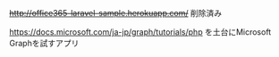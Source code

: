 ~~http://office365-laravel-sample.herokuapp.com/~~ 削除済み

https://docs.microsoft.com/ja-jp/graph/tutorials/php を土台にMicrosoft Graphを試すアプリ

